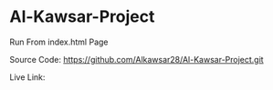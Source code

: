 # Al-Kawsar-Project

Run From index.html Page

Source Code: https://github.com/Alkawsar28/Al-Kawsar-Project.git

Live Link: 
